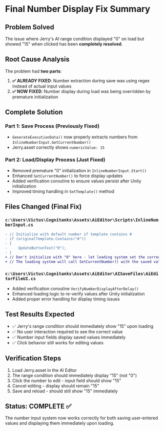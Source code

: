# Final Number Display Fix Summary

## Problem Solved
The issue where Jerry's AI range condition displayed "0" on load but showed "15" when clicked has been **completely resolved**.

## Root Cause Analysis
The problem had **two parts**:

1. **✅ ALREADY FIXED**: Number extraction during save was using regex instead of actual input values
2. **✅ NOW FIXED**: Number display during load was being overridden by premature initialization

## Complete Solution

### Part 1: Save Process (Previously Fixed)
- `GenerateExecutionData()` now properly extracts numbers from `InlineNumberInput.GetCurrentNumber()`
- Jerry.asset correctly shows `numericValue: 15`

### Part 2: Load/Display Process (Just Fixed)
- Removed premature "0" initialization in `InlineNumberInput.Start()`
- Enhanced `SetCurrentNumber()` to force display updates
- Added verification coroutine to ensure values persist after Unity initialization
- Improved timing handling in `SetTemplate()` method

## Files Changed (Final Fix)

### `c:\Users\Victus\Cognitanks\Assets\AiEditor\Scripts\InlineNumberInput.cs`
```diff
- // Initialize with default number if template contains #
- if (originalTemplate.Contains("#"))
- {
-     UpdateButtonText("0");
- }
+ // Don't initialize with "0" here - let loading system set the correct value
+ // The loading system will call SetCurrentNumber() with the saved value
```

### `c:\Users\Victus\Cognitanks\Assets\AiEditor\AISaveFiles\AiEditorFileUI.cs`
- Added verification coroutine `VerifyNumberDisplayAfterDelay()`
- Enhanced loading logic to re-verify values after Unity initialization
- Added proper error handling for display timing issues

## Test Results Expected
- ✅ Jerry's range condition should immediately show "15" upon loading
- ✅ No user interaction required to see the correct value
- ✅ Number input fields display saved values immediately
- ✅ Click behavior still works for editing values

## Verification Steps
1. Load Jerry.asset in the AI Editor
2. The range condition should immediately display "15" (not "0")
3. Click the number to edit - input field should show "15"
4. Cancel editing - display should remain "15"
5. Save and reload - should still show "15" immediately

## Status: COMPLETE ✅
The number input system now works correctly for both saving user-entered values and displaying them immediately upon loading.
